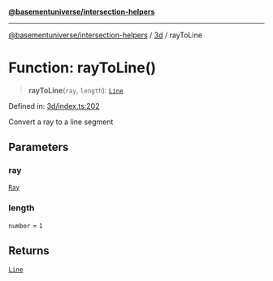 [**@basementuniverse/intersection-helpers**](../../README.md)

***

[@basementuniverse/intersection-helpers](../../README.md) / [3d](../README.md) / rayToLine

# Function: rayToLine()

> **rayToLine**(`ray`, `length`): [`Line`](../types/type-aliases/Line.md)

Defined in: [3d/index.ts:202](https://github.com/basementuniverse/intersection-helpers/blob/f22d1cffe16ecb68b4b29b8331edc08e3635d16c/src/3d/index.ts#L202)

Convert a ray to a line segment

## Parameters

### ray

[`Ray`](../types/type-aliases/Ray.md)

### length

`number` = `1`

## Returns

[`Line`](../types/type-aliases/Line.md)
